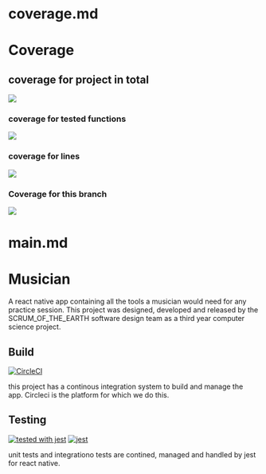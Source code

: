 # coverage.md
# Coverage 
## coverage for project in total
![](https://img.shields.io/badge/Coverage-99%25-83A603.svg?prefix=$coverage$)

### coverage for tested functions

![](https://img.shields.io/badge/Coverage-100%25-83A603.svg?prefix=$functions$)
### coverage for lines

![](https://img.shields.io/badge/Coverage-100%25-83A603.svg?prefix=$lines$)

### Coverage for this branch

![](https://img.shields.io/badge/Coverage-98%25-83A603.svg?prefix=$branches$)

# main.md
# Musician
A react native app containing all the tools a musician would need for any practice session. This project was designed, developed and released by the 
SCRUM_OF_THE_EARTH software design team as a third year computer science project.

## Build
[![CircleCI](https://circleci.com/gh/CiaranOtter/SCRUM_OF_THE_EARTH/tree/main.svg?style=svg)](https://circleci.com/gh/CiaranOtter/SCRUM_OF_THE_EARTH/tree/main)

this project has a continous integration system to build and manage the app. Circleci is the platform for which we do this.

## Testing

[![tested with jest](https://img.shields.io/badge/tested_with-jest-99424f.svg)](https://github.com/facebook/jest)
[![jest](https://jestjs.io/img/jest-badge.svg)](https://github.com/facebook/jest)

unit tests and integrationo tests are contined, managed and handled by jest for react native.



